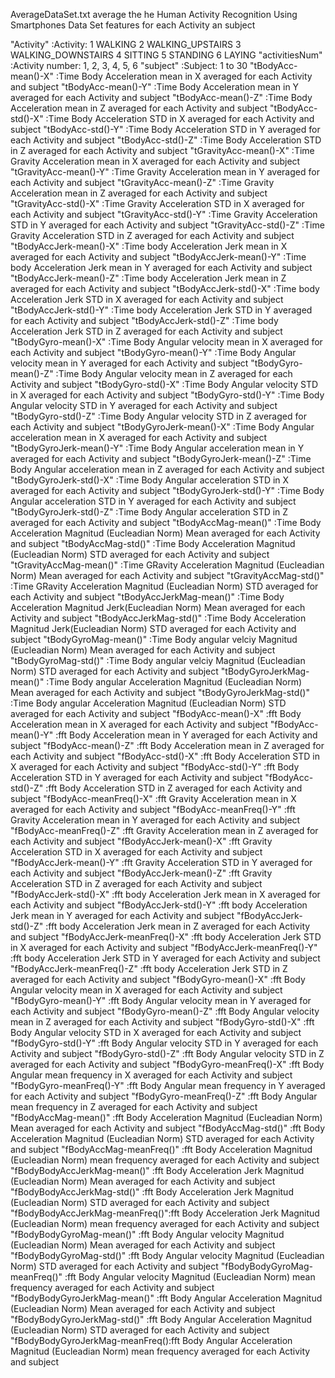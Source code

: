 

AverageDataSet.txt average the he Human Activity Recognition Using Smartphones
Data Set features for each Activity an subject


"Activity" 						:Activity: 1 WALKING 2 WALKING_UPSTAIRS 3 WALKING_DOWNSTAIRS 4 SITTING 5 STANDING 6 LAYING
"activitiesNum" 				:Activity number: 1, 2, 3, 4, 5, 6 
"subject" 						:Subject: 1 to 30
"tBodyAcc-mean()-X" 			:Time Body Acceleration mean in X                                         averaged for each Activity and subject
"tBodyAcc-mean()-Y" 			:Time Body Acceleration mean in Y                                         averaged for each Activity and subject
"tBodyAcc-mean()-Z" 			:Time Body Acceleration mean in Z                                         averaged for each Activity and subject
"tBodyAcc-std()-X"  			:Time Body Acceleration STD in X                                          averaged for each Activity and subject
"tBodyAcc-std()-Y"  			:Time Body Acceleration STD in Y                                          averaged for each Activity and subject
"tBodyAcc-std()-Z"  			:Time Body Acceleration STD in Z                                          averaged for each Activity and subject
"tGravityAcc-mean()-X" 			:Time Gravity Acceleration mean in X                                      averaged for each Activity and subject
"tGravityAcc-mean()-Y"  		:Time Gravity Acceleration mean in Y                                      averaged for each Activity and subject
"tGravityAcc-mean()-Z"  		:Time Gravity Acceleration mean in Z                                      averaged for each Activity and subject
"tGravityAcc-std()-X"  			:Time Gravity Acceleration STD in X                                       averaged for each Activity and subject
"tGravityAcc-std()-Y"  			:Time Gravity Acceleration STD in Y                                       averaged for each Activity and subject
"tGravityAcc-std()-Z"  			:Time Gravity Acceleration STD in Z                                       averaged for each Activity and subject
"tBodyAccJerk-mean()-X" 		:Time body Acceleration Jerk mean in X                                    averaged for each Activity and subject
"tBodyAccJerk-mean()-Y"			:Time body Acceleration Jerk mean in Y  		                          averaged for each Activity and subject
"tBodyAccJerk-mean()-Z" 		:Time body Acceleration Jerk mean in Z                                    averaged for each Activity and subject
"tBodyAccJerk-std()-X" 			:Time body Acceleration Jerk STD in X                                     averaged for each Activity and subject
"tBodyAccJerk-std()-Y"  		:Time body Acceleration Jerk STD in Y                                     averaged for each Activity and subject
"tBodyAccJerk-std()-Z"  		:Time body Acceleration Jerk STD in Z                                     averaged for each Activity and subject
"tBodyGyro-mean()-X" 			:Time Body Angular velocity mean in X                                     averaged for each Activity and subject
"tBodyGyro-mean()-Y"            :Time Body Angular velocity mean in Y                                     averaged for each Activity and subject
"tBodyGyro-mean()-Z"            :Time Body Angular velocity mean in Z                                     averaged for each Activity and subject
"tBodyGyro-std()-X"             :Time Body Angular velocity STD in X                                      averaged for each Activity and subject
"tBodyGyro-std()-Y"             :Time Body Angular velocity STD in Y                                      averaged for each Activity and subject
"tBodyGyro-std()-Z"             :Time Body Angular velocity STD in Z                                      averaged for each Activity and subject
"tBodyGyroJerk-mean()-X" 		:Time Body Angular acceleration mean in X                                 averaged for each Activity and subject
"tBodyGyroJerk-mean()-Y"        :Time Body Angular acceleration mean in Y                                 averaged for each Activity and subject
"tBodyGyroJerk-mean()-Z"        :Time Body Angular acceleration mean in Z                                 averaged for each Activity and subject
"tBodyGyroJerk-std()-X"         :Time Body Angular acceleration STD in X                                  averaged for each Activity and subject
"tBodyGyroJerk-std()-Y"         :Time Body Angular acceleration STD in Y                                  averaged for each Activity and subject
"tBodyGyroJerk-std()-Z"         :Time Body Angular acceleration STD in Z                                  averaged for each Activity and subject
"tBodyAccMag-mean()" 			:Time Body Acceleration Magnitud (Eucleadian Norm) Mean                   averaged for each Activity and subject
"tBodyAccMag-std()" 			:Time Body Acceleration Magnitud (Eucleadian Norm) STD                    averaged for each Activity and subject
"tGravityAccMag-mean()" 		:Time GRavity Acceleration Magnitud (Eucleadian Norm) Mean                averaged for each Activity and subject
"tGravityAccMag-std()"          :Time GRavity Acceleration Magnitud (Eucleadian Norm) STD                 averaged for each Activity and subject
"tBodyAccJerkMag-mean()" 		:Time Body Acceleration Magnitud Jerk(Eucleadian Norm) Mean               averaged for each Activity and subject
"tBodyAccJerkMag-std()"         :Time Body Acceleration Magnitud Jerk(Eucleadian Norm) STD                averaged for each Activity and subject
"tBodyGyroMag-mean()" 			:Time Body angular velciy Magnitud (Eucleadian Norm) Mean                 averaged for each Activity and subject
"tBodyGyroMag-std()"            :Time Body angular velciy Magnitud (Eucleadian Norm) STD                  averaged for each Activity and subject
"tBodyGyroJerkMag-mean()"       :Time Body angular Acceleration Magnitud (Eucleadian Norm) Mean           averaged for each Activity and subject
"tBodyGyroJerkMag-std()"        :Time Body angular Acceleration Magnitud (Eucleadian Norm) STD            averaged for each Activity and subject
"fBodyAcc-mean()-X" 			:fft Body Acceleration mean in X                                          averaged for each Activity and subject
"fBodyAcc-mean()-Y"             :fft Body Acceleration mean in Y                                          averaged for each Activity and subject
"fBodyAcc-mean()-Z"             :fft Body Acceleration mean in Z                                          averaged for each Activity and subject
"fBodyAcc-std()-X"              :fft Body Acceleration STD in X                                           averaged for each Activity and subject
"fBodyAcc-std()-Y"              :fft Body Acceleration STD in Y                                           averaged for each Activity and subject
"fBodyAcc-std()-Z"              :fft Body Acceleration STD in Z                                           averaged for each Activity and subject
"fBodyAcc-meanFreq()-X"         :fft Gravity Acceleration mean in X                                       averaged for each Activity and subject
"fBodyAcc-meanFreq()-Y"         :fft Gravity Acceleration mean in Y                                       averaged for each Activity and subject
"fBodyAcc-meanFreq()-Z"         :fft Gravity Acceleration mean in Z                                       averaged for each Activity and subject
"fBodyAccJerk-mean()-X"         :fft Gravity Acceleration STD in X                                        averaged for each Activity and subject
"fBodyAccJerk-mean()-Y"         :fft Gravity Acceleration STD in Y                                        averaged for each Activity and subject
"fBodyAccJerk-mean()-Z"         :fft Gravity Acceleration STD in Z                                        averaged for each Activity and subject
"fBodyAccJerk-std()-X"          :fft body Acceleration Jerk mean in X                                     averaged for each Activity and subject
"fBodyAccJerk-std()-Y"          :fft body Acceleration Jerk mean in Y  		                              averaged for each Activity and subject
"fBodyAccJerk-std()-Z"          :fft body Acceleration Jerk mean in Z                                     averaged for each Activity and subject
"fBodyAccJerk-meanFreq()-X"     :fft body Acceleration Jerk STD in X                                      averaged for each Activity and subject
"fBodyAccJerk-meanFreq()-Y"     :fft body Acceleration Jerk STD in Y                                      averaged for each Activity and subject
"fBodyAccJerk-meanFreq()-Z"     :fft body Acceleration Jerk STD in Z                                      averaged for each Activity and subject
"fBodyGyro-mean()-X"            :fft Body Angular velocity mean in X                                      averaged for each Activity and subject
"fBodyGyro-mean()-Y"            :fft Body Angular velocity mean in Y                                      averaged for each Activity and subject
"fBodyGyro-mean()-Z"            :fft Body Angular velocity mean in Z                                      averaged for each Activity and subject
"fBodyGyro-std()-X"             :fft Body Angular velocity STD in X                                       averaged for each Activity and subject
"fBodyGyro-std()-Y"             :fft Body Angular velocity STD in Y                                       averaged for each Activity and subject
"fBodyGyro-std()-Z"             :fft Body Angular velocity STD in Z                                       averaged for each Activity and subject
"fBodyGyro-meanFreq()-X"        :fft Body Angular mean frequency in X                                     averaged for each Activity and subject
"fBodyGyro-meanFreq()-Y"        :fft Body Angular mean frequency in Y                                     averaged for each Activity and subject
"fBodyGyro-meanFreq()-Z"        :fft Body Angular mean frequency in Z                                     averaged for each Activity and subject
"fBodyAccMag-mean()"            :fft Body Acceleration Magnitud (Eucleadian Norm) Mean                    averaged for each Activity and subject
"fBodyAccMag-std()"             :fft Body Acceleration Magnitud (Eucleadian Norm) STD                     averaged for each Activity and subject
"fBodyAccMag-meanFreq()"        :fft Body Acceleration Magnitud (Eucleadian Norm) mean frequency          averaged for each Activity and subject
"fBodyBodyAccJerkMag-mean()"    :fft Body Acceleration Jerk Magnitud (Eucleadian Norm) Mean               averaged for each Activity and subject
"fBodyBodyAccJerkMag-std()"     :fft Body Acceleration Jerk Magnitud (Eucleadian Norm) STD                averaged for each Activity and subject
"fBodyBodyAccJerkMag-meanFreq()":fft Body Acceleration Jerk Magnitud (Eucleadian Norm) mean frequency     averaged for each Activity and subject
"fBodyBodyGyroMag-mean()"       :fft Body Angular velocity Magnitud (Eucleadian Norm) Mean                averaged for each Activity and subject
"fBodyBodyGyroMag-std()"        :fft Body Angular velocity Magnitud (Eucleadian Norm) STD                 averaged for each Activity and subject
"fBodyBodyGyroMag-meanFreq()"   :fft Body Angular velocity Magnitud (Eucleadian Norm) mean frequency      averaged for each Activity and subject
"fBodyBodyGyroJerkMag-mean()"   :fft Body Angular Acceleration Magnitud (Eucleadian Norm) Mean            averaged for each Activity and subject
"fBodyBodyGyroJerkMag-std()"    :fft Body Angular Acceleration Magnitud (Eucleadian Norm) STD             averaged for each Activity and subject
"fBodyBodyGyroJerkMag-meanFreq():fft Body Angular Acceleration Magnitud (Eucleadian Norm) mean frequency  averaged for each Activity and subject
   